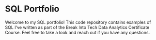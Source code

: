 # SQL Portfolio
Welcome to my SQL portfolio! This code repository contains examples of SQL I've written as part of the Break Into Tech Data Analytics Certificate Course. Feel free to take a look and reach out if you have any questions.
